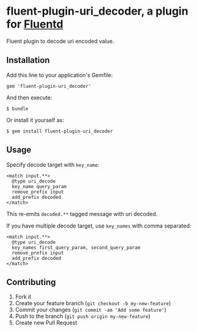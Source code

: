 # fluent-plugin-uri_decoder, a plugin for [Fluentd](http://fluentd.org)

Fluent plugin to decode uri encoded value.

## Installation

Add this line to your application's Gemfile:

    gem 'fluent-plugin-uri_decoder'

And then execute:

    $ bundle

Or install it yourself as:

    $ gem install fluent-plugin-uri_decoder

## Usage

Specify decode target with `key_name`:

```
<match input.**>
  @type uri_decode
  key_name query_param
  remove_prefix input
  add_prefix decoded
</match>
```

This re-emits `decoded.**` tagged message with uri decoded.

If you have multiple decode target, use `key_names` with comma separated:

```
<match input.**>
  @type uri_decode
  key_names first_query_param, second_query_param
  remove_prefix input
  add_prefix decoded
</match>
```

## Contributing

1. Fork it
2. Create your feature branch (`git checkout -b my-new-feature`)
3. Commit your changes (`git commit -am 'Add some feature'`)
4. Push to the branch (`git push origin my-new-feature`)
5. Create new Pull Request
